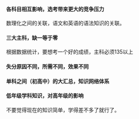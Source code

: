 #### 各科目相互影响，选考带来更大的竞争压力
数理化之间的关联，语文和英语的语法知识的关联。        
#### 三大主科，缺一等于零
根据数据统计，要想考一个好的成绩，主科必须135以上
#### 失分原因不同，所需不同，效果不同
#### 单科之间（初高中）的大汇总，知识网络体系
#### 低年级学科知识，对高年级的影响
不要觉得现在的知识简单，学得差不多了就行了。